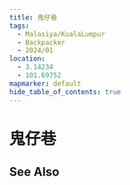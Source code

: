 ```yaml
---
title: 鬼仔巷
tags:
  - Malasiya/KualaLumpur
  - Backpacker
  - 2024/01
location:
  - 3.14234
  - 101.69752
mapmarker: default
hide_table_of_contents: true
---
```


鬼仔巷
==============

See Also
--------
